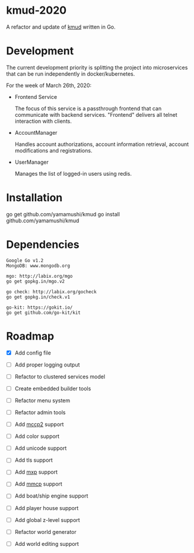 kmud-2020
===========

A refactor and update of [kmud](https://github.com/Cristofori/kmud) written in Go.

Development
===========

The current development priority is splitting the project into microservices that can be run independently in docker/kubernetes.  

For the week of March 26th, 2020:
    
* Frontend Service
    
    The focus of this service is a passthrough frontend that can communicate with backend services. "Frontend" delivers all telnet interaction with clients. 
    
    
* AccountManager

    Handles account authorizations, account information retrieval, account modifications and registrations.
    

* UserManager
    
    Manages the list of logged-in users using redis.
    


Installation
============

go get github.com/yamamushi/kmud
go install github.com/yamamushi/kmud


Dependencies
============
    Google Go v1.2
    MongoDB: www.mongodb.org 

    mgo: http://labix.org/mgo
    go get gopkg.in/mgo.v2

    go check: http://labix.org/gocheck
    go get gopkg.in/check.v1

    go-kit: https://gokit.io/
    go get github.com/go-kit/kit


Roadmap
============

* [x] Add config file 
* [ ] Add proper logging output
* [ ] Refactor to clustered services model
* [ ] Create embedded builder tools 
* [ ] Refactor menu system
* [ ] Refactor admin tools
* [ ] Add [mccp2](https://mudhalla.net/tintin/protocols/mccp/) support
* [ ] Add color support
* [ ] Add unicode support 
* [ ] Add tls support
* [ ] Add [mxp](http://www.zuggsoft.com/zmud/mxp.htm) support
* [ ] Add [mmcp](https://mudhalla.net/tintin/protocols/mmcp/) support
* [ ] Add boat/ship engine support
* [ ] Add player house support
* [ ] Add global z-level support
* [ ] Refactor world generator
* [ ] Add world editing support

